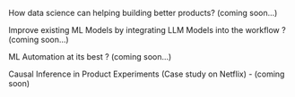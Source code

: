 
How data science can helping building better products? (coming soon...)

Improve existing ML Models by integrating LLM Models into the workflow ? (coming soon...)

ML Automation at its best ? (coming soon...)

Causal Inference in Product Experiments (Case study on Netflix) - (coming soon)
